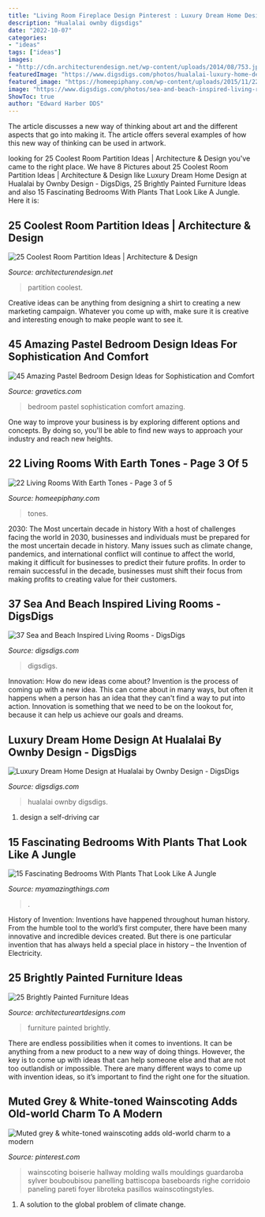 ```yaml
---
title: "Living Room Fireplace Design Pinterest : Luxury Dream Home Design At Hualalai By Ownby Design"
description: "Hualalai ownby digsdigs"
date: "2022-10-07"
categories:
- "ideas"
tags: ["ideas"]
images:
- "http://cdn.architecturendesign.net/wp-content/uploads/2014/08/753.jpg"
featuredImage: "https://www.digsdigs.com/photos/hualalai-luxury-home-design-great-home-at-evening.jpg"
featured_image: "https://homeepiphany.com/wp-content/uploads/2015/11/22-Living-Rooms-With-Earth-Tones-11.jpg"
image: "https://www.digsdigs.com/photos/sea-and-beach-inspired-living-rooms-21.jpg"
ShowToc: true
author: "Edward Harber DDS"
---
```



The article discusses a new way of thinking about art and the different aspects that go into making it. The article offers several examples of how this new way of thinking can be used in artwork.

	

		
looking for 25 Coolest Room Partition Ideas | Architecture &amp; Design you've came to the right place. We have 8 Pictures about 25 Coolest Room Partition Ideas | Architecture &amp; Design like Luxury Dream Home Design at Hualalai by Ownby Design - DigsDigs, 25 Brightly Painted Furniture Ideas and also 15 Fascinating Bedrooms With Plants That Look Like A Jungle. Here it is:
		
    
## 25 Coolest Room Partition Ideas | Architecture &amp; Design

<img loading=lazy src="http://cdn.architecturendesign.net/wp-content/uploads/2014/08/753.jpg" onerror="this.onerror=null;this.src='https://tse1.mm.bing.net/th?id=OIP.vY66Fsip9dzeE_fMcrXXUQHaLK&amp;pid=15.1';" alt="25 Coolest Room Partition Ideas | Architecture &amp; Design">

_Source: architecturendesign.net_

>partition coolest. 

	

Creative ideas can be anything from designing a shirt to creating a new marketing campaign. Whatever you come up with, make sure it is creative and interesting enough to make people want to see it.

    
## 45 Amazing Pastel Bedroom Design Ideas For Sophistication And Comfort

<img loading=lazy src="http://www.gravetics.com/wp-content/uploads/2017/09/Pastel-Bedroom-Design-Ideas.jpg" onerror="this.onerror=null;this.src='https://tse1.mm.bing.net/th?id=OIP.K78h8QWStTW4oih98tFopgHaHR&amp;pid=15.1';" alt="45 Amazing Pastel Bedroom Design Ideas for Sophistication and Comfort">

_Source: gravetics.com_

>bedroom pastel sophistication comfort amazing. 

	

One way to improve your business is by exploring different options and concepts. By doing so, you'll be able to find new ways to approach your industry and reach new heights.

    
## 22 Living Rooms With Earth Tones - Page 3 Of 5

<img loading=lazy src="https://homeepiphany.com/wp-content/uploads/2015/11/22-Living-Rooms-With-Earth-Tones-11.jpg" onerror="this.onerror=null;this.src='https://tse3.mm.bing.net/th?id=OIP.G4Y-hFy06GVHTWm3IR3E0AHaE8&amp;pid=15.1';" alt="22 Living Rooms With Earth Tones - Page 3 of 5">

_Source: homeepiphany.com_

>tones. 

	

2030: The Most uncertain decade in history
With a host of challenges facing the world in 2030, businesses and individuals must be prepared for the most uncertain decade in history. Many issues such as climate change, pandemics, and international conflict will continue to affect the world, making it difficult for businesses to predict their future profits. In order to remain successful in the decade, businesses must shift their focus from making profits to creating value for their customers.

    
## 37 Sea And Beach Inspired Living Rooms - DigsDigs

<img loading=lazy src="https://www.digsdigs.com/photos/sea-and-beach-inspired-living-rooms-21.jpg" onerror="this.onerror=null;this.src='https://tse1.mm.bing.net/th?id=OIP._AdFb0mToUnmsaeKlIm5WAAAAA&amp;pid=15.1';" alt="37 Sea and Beach Inspired Living Rooms - DigsDigs">

_Source: digsdigs.com_

>digsdigs. 

	

Innovation: How do new ideas come about?
Invention is the process of coming up with a new idea. This can come about in many ways, but often it happens when a person has an idea that they can't find a way to put into action. Innovation is something that we need to be on the lookout for, because it can help us achieve our goals and dreams.

    
## Luxury Dream Home Design At Hualalai By Ownby Design - DigsDigs

<img loading=lazy src="https://www.digsdigs.com/photos/hualalai-luxury-home-design-great-home-at-evening.jpg" onerror="this.onerror=null;this.src='https://tse2.mm.bing.net/th?id=OIP.x1OGpEdAyk96fxP8UNhVuwAAAA&amp;pid=15.1';" alt="Luxury Dream Home Design at Hualalai by Ownby Design - DigsDigs">

_Source: digsdigs.com_

>hualalai ownby digsdigs. 

	

1. design a self-driving car 

    
## 15 Fascinating Bedrooms With Plants That Look Like A Jungle

<img loading=lazy src="https://myamazingthings.com/wp-content/uploads/2018/01/bedroom-plants-2.jpg" onerror="this.onerror=null;this.src='https://tse3.mm.bing.net/th?id=OIP.EX-M7pl48jsMIB9VjpqRRgHaKV&amp;pid=15.1';" alt="15 Fascinating Bedrooms With Plants That Look Like A Jungle">

_Source: myamazingthings.com_

>. 

	

History of Invention:
Inventions have happened throughout human history. From the humble tool to the world’s first computer, there have been many innovative and incredible devices created. But there is one particular invention that has always held a special place in history – the Invention of Electricity.

    
## 25 Brightly Painted Furniture Ideas

<img loading=lazy src="https://www.architectureartdesigns.com/wp-content/uploads/2013/06/253-630x942.jpg" onerror="this.onerror=null;this.src='https://tse3.mm.bing.net/th?id=OIP.sDEQrrEc9YdJ9UsCdI0XQwHaLE&amp;pid=15.1';" alt="25 Brightly Painted Furniture Ideas">

_Source: architectureartdesigns.com_

>furniture painted brightly. 

	

There are endless possibilities when it comes to inventions. It can be anything from a new product to a new way of doing things. However, the key is to come up with ideas that can help someone else and that are not too outlandish or impossible. There are many different ways to come up with invention ideas, so it’s important to find the right one for the situation.

    
## Muted Grey &amp; White-toned Wainscoting Adds Old-world Charm To A Modern

<img loading=lazy src="https://i.pinimg.com/736x/f9/53/93/f953935b8ec398dae8e99cee751e7da4.jpg" onerror="this.onerror=null;this.src='https://tse4.mm.bing.net/th?id=OIP._cRrvzrOqPgm1foycFqpaAHaLH&amp;pid=15.1';" alt="Muted grey &amp; white-toned wainscoting adds old-world charm to a modern">

_Source: pinterest.com_

>wainscoting boiserie hallway molding walls mouldings guardaroba sylver bouboubisou panelling battiscopa baseboards righe corridoio paneling pareti foyer libroteka pasillos wainscotingstyles. 

	

1. A solution to the global problem of climate change.

